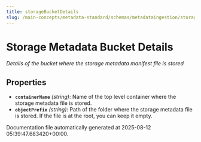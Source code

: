 ```yaml
---
title: storageBucketDetails
slug: /main-concepts/metadata-standard/schemas/metadataingestion/storage/storagebucketdetails
---
```


# Storage Metadata Bucket Details

*Details of the bucket where the storage metadata manifest file is stored*

## Properties

- **`containerName`** *(string)*: Name of the top level container where the storage metadata file is stored.
- **`objectPrefix`** *(string)*: Path of the folder where the storage metadata file is stored. If the file is at the root, you can keep it empty.


Documentation file automatically generated at 2025-08-12 05:39:47.683420+00:00.

